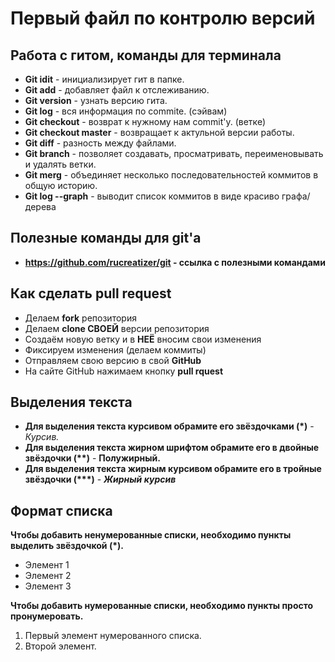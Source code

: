 # Первый файл по контролю версий 

## **Работа с гитом, команды для терминала** 
* __Git idit__ - инициализирует гит в папке. 
* __Git add__ -  добавляет файл к отслеживанию. 
* __Git version__ - узнать версию гита.
* __Git log__ - вся информация по commite. (сэйвам) 
* __Git checkout__ - возврат к нужному нам commit'у. (ветке)
* __Git checkout master__ - возвращает к актульной версии работы. 
* __Git diff__ - разность между файлами. 
* __Git branch__ - позволяет создавать, просматривать, переименовывать и удалять ветки.
* __Git merg__ - объединяет несколько последовательностей коммитов в общую историю.
* __Git log --graph__ - выводит список коммитов в виде красиво графа/дерева

## Полезные команды для git'а
* __https://github.com/rucreatizer/git - ссылка с полезными командами__



## Как сделать pull request 
* Делаем __fork__ репозитория 
* Делаем __clone СВОЕЙ__ версии репозитория 
* Создаём новую ветку и в __НЕЁ__ вносим свои изменения 
* Фиксируем изменения (делаем коммиты)
* Отправляем свою версию в свой __GitHub__
* На сайте GitHub нажимаем кнопку __pull rquest__ 

## **Выделения текста**
* __Для выделения текста курсивом обрамите его звёздочками (*)__ - *Курсив.* 
* __Для выделения текста жирном шрифтом обрамите его в двойные звёздочки (**)__ - **Полужирный.**
* __Для выделения текста жирным курсивом обрамите его в тройные звёздочки (***)__ - ***Жирный курсив***

## **Формат списка** 
__Чтобы добавить ненумерованные списки, необходимо пункты выделить звёздочкой (*).__
* Элемент 1
* Элемент 2
* Элемент 3

__Чтобы добавить нумерованные списки, необходимо пункты просто пронумеровать.__
1. Первый элемент нумерованного списка.
2. Второй элемент.
